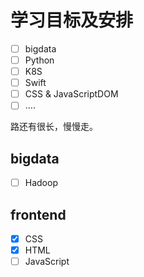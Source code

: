 # 学习目标及安排
- [ ] bigdata
- [ ] Python
- [ ] K8S
- [ ] Swift
- [ ] CSS & JavaScriptDOM
- [ ] ....

路还有很长，慢慢走。

## bigdata

- [ ] Hadoop

## frontend

- [X] CSS
- [X] HTML
- [ ] JavaScript